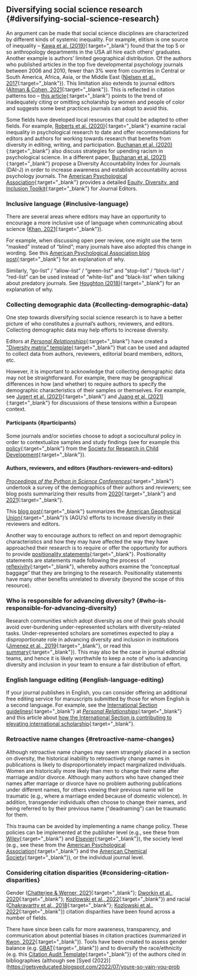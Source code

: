 ## Diversifying social science research {#diversifying-social-science-research}

An argument can be made that social science disciplines are characterized by different kinds of systemic inequality. For example, elitism is one source of inequality – [Kawa et al. (2019)](https://doi.org/10.1111/aman.13158){:target="_blank"} found that the top 5 or so anthropology departments in the USA all hire each others' graduates. Another example is authors’ limited geographical distribution. Of the authors who published articles in the top five developmental psychology journals between 2006 and 2010, fewer than 3% were from countries in Central or South America, Africa, Asia, or the Middle East ([Nielsen et al., 2017](https://doi-org.libezproxy2.syr.edu/10.1016/j.jecp.2017.04.017){:target="_blank"}). This limitation also extends to journal editors ([Altman & Cohen, 2021](http://www.doi.org/10.31235/osf.io/4nq97){:target="_blank"}). This is reflected in citation patterns too – [this article](https://www.insidehighered.com/advice/2021/08/27/entrenched-inequity-not-appropriately-citing-scholarship-women-and-people-color){:target="_blank"} points to the trend of inadequately citing or omitting scholarship by women and people of color and suggests some best practices journals can adopt to avoid this.

Some fields have developed local resources that could be adapted to other fields. For example, [Roberts et al. (2020)](https://doi.org/10.1177/1745691620927709){:target="_blank"} examine racial inequality in psychological research to date and offer recommendations for editors and authors for working towards research that benefits from diversity in editing, writing, and participation. [Buchanan et al. (2020)](https://doi.org/10.31234/osf.io/6nk4x){:target="_blank"} also discuss strategies for upending racism in psychological science. In a different paper, [Buchanan et al. (2021)](https://doi.org/10.31234/osf.io/zp9em){:target="_blank"} propose a Diversity Accountability Index for Journals (DAI-J) in order to increase awareness and establish accountability across psychology journals. The [American Psychological Association](https://www.apa.org/){:target="_blank"} provides a detailed [Equity, Diversity, and Inclusion Toolkit](https://www.apa.org/pubs/authors/equity-diversity-inclusion-toolkit){:target="_blank"} for Journal Editors.

### Inclusive language {#inclusive-language}

There are several areas where editors may have an opportunity to encourage a more inclusive use of language when communicating about science ([Khan, 2021](https://doi.org/10.7554/eLife.65604){:target="_blank"}).

For example, when discussing open peer review, one might use the term “masked” instead of “blind”; many journals have also adopted this change in wording. See this [American Psychological Association blog post](https://blog.apaonline.org/2020/02/20/an-end-to-blind-review/){:target="_blank"} for an explanation of why.

Similarly, “go-list” / “allow-list” / “green-list” and “stop-list” / “block-list” / “red-list” can be used instead of “white-list” and “black-list” when talking about predatory journals. See [Houghton (2018)](https://doi.org/10.5195/jmla.2018.490){:target="_blank"} for an explanation of why.

### Collecting demographic data {#collecting-demographic-data}

One step towards diversifying social science research is to have a better picture of who constitutes a journal’s authors, reviewers, and editors. Collecting demographic data may help efforts to increase diversity.

Editors at [*Personal Relationships*](https://onlinelibrary.wiley.com/journal/14756811){:target="_blank"} have created a ["Diversity matrix” template](https://docs.google.com/document/d/1mIzvUz97ThJVwuVZOqE8Ab3Mw4hD1_zA/edit){:target="_blank"} that can be used and adapted to collect data from authors, reviewers, editorial board members, editors, etc.

However, it is important to acknowledge that collecting demographic data may not be straightforward. For example, there may be geographical differences in how (and whether) to require authors to specify the demographic characteristics of their samples or themselves. For example, see [Jugert et al. (2021)](https://doi.org/10.1002/icd.2260){:target="_blank"} and [Juang et al. (2021)](https://doi.org/10.1080/15283488.2021.1932901){:target="_blank"} for discussions of these tensions within a European context.

#### Participants {#participants}

Some journals and/or societies choose to adopt a sociocultural policy in order to contextualize samples and study findings (see for example this [policy](https://www.srcd.org/news/new-sociocultural-policy-enacted-across-all-srcd-journals){:target="_blank"} from the [Society for Research in Child Development](https://www.srcd.org/){:target="_blank"}).

#### Authors, reviewers, and editors {#authors-reviewers-and-editors}

[*Proceedings of the Python in Science Conferences*](https://conference.scipy.org/proceedings/){:target="_blank"} undertook a survey of the demographics of their authors and reviewers; see blog posts summarizing their results from [2020](https://blog.neater-hut.com/scipy-proceedings-2020-survey.html){:target="_blank"} and [2021](https://blog.neater-hut.com/scipy-proceedings-2021-survey.html){:target="_blank"}.

This [blog post](https://scholarlykitchen.sspnet.org/2021/09/22/why-the-who-of-peer-review-is-important/){:target="_blank"} summarizes the [American Geophysical Union](https://www.agu.org/){:target="_blank"}’s (AGU’s) efforts to increase diversity in their reviewers and editors.

Another way to encourage authors to reflect on and report demographic characteristics and how they may have affected the way they have approached their research is to require or offer the opportunity for authors to provide [positionality statements](https://www.youtube.com/watch?v=GpcIVzGYhVs){:target="_blank"}. Positionality statements are statements made following the process of [reflexivity](https://www.utsc.utoronto.ca/~pchsiung/LAL/reflexivity){:target="_blank"}, whereby authors examine the “conceptual baggage” that they are bringing to the research. Positionality statements have many other benefits unrelated to diversity (beyond the scope of this resource).

### Who is responsible for advancing diversity? {#who-is-responsible-for-advancing-diversity}

Research communities which adopt diversity as one of their goals should avoid over-burdening under-represented scholars with diversity-related tasks. Under-represented scholars are sometimes expected to play a disproportionate role in advancing diversity and inclusion in institutions ([Jimenez et al., 2019](https://www.nature.com/articles/s41559-019-0911-5){:target="_blank"}, or read this [summary](https://www.insidehighered.com/news/2019/06/04/whos-doing-heavy-lifting-terms-diversity-and-inclusion-work){:target="_blank"}). This may also be the case in journal editorial teams, and hence it is likely worthwhile to keep a note of who is advancing diversity and inclusion in your team to ensure a fair distribution of effort.

### English language editing {#english-language-editing}

If your journal publishes in English, you can consider offering an additional free editing service for manuscripts submitted by those for whom English is a second language. For example, see the [International Section guidelines](https://onlinelibrary.wiley.com/page/journal/14756811/homepage/forauthors.html){:target="_blank"} at [*Personal Relationships*](https://onlinelibrary.wiley.com/journal/14756811){:target="_blank"} and this article about [how the International Section is contributing to elevating international scholarship](https://view.publitas.com/iarr/rrn-printernationalscholarship-november2021/page/1){:target="_blank"}.

### Retroactive name changes {#retroactive-name-changes}

Although retroactive name changes may seem strangely placed in a section on diversity, the historical inability to retroactively change names in publications is likely to disproportionately impact marginalized individuals. Women are historically more likely than men to change their name after marriage and/or divorce. Although many authors who have changed their names after marriage or divorce have no problem authoring publications under different names, for others viewing their previous name will be traumatic (e.g., where a marriage ended because of domestic violence). In addition, transgender individuals often choose to change their names, and being referred to by their previous name ("deadnaming") can be traumatic for them.

This trauma can be avoided by implementing a name change policy. These policies can be implemented at the publisher level (e.g., see these from [Wiley](https://www.wiley.com/network/societyleaders/publishing-strategy/new-author-name-change-policy-supports-a-more-inclusive-publishing-environment){:target="_blank"} and [Elsevier](https://www.elsevier.com/about/policies/inclusive-author-name-changes){:target="_blank"}), the society level (e.g., see these from the [American Psychological Association](https://www.apa.org/pubs/journals/resources/policy-author-name-changes){:target="_blank"} and the [American Chemical Society](https://axial.acs.org/2021/06/21/acs-publications-name-change-policy-advances-inclusion-in-scholarly-publishing/){:target="_blank"}), or the individual journal level.


### Considering citation disparities {#considering-citation-disparities}

Gender ([Chatterjee & Werner, 2021](http://www.doi.org/10.1001/jamanetworkopen.2021.14509){:target="_blank"}; [Dworkin et al., 2020](https://doi.org/10.1038/s41593-020-0658-y){:target="_blank"}; [Kozlowski et al., 2022](https://doi.org/10.1073/pnas.2113067119){:target="_blank"}) and racial ([Chakravartty et al., 2018](https://doi.org/10.1093/joc/jqy003){:target="_blank"}; [Kozlowski et al., 2022](https://doi.org/10.1073/pnas.2113067119){:target="_blank"}) citation disparities have been found across a number of fields.

There have since been calls for more awareness, transparency, and communication about potential biases in citation practices (summarized in [Kwon, 2022](https://www.nature.com/articles/d41586-022-00793-1){:target="_blank"}). Tools have been created to assess gender balance (e.g. [GBAT](https://jlsumner.shinyapps.io/syllabustool/){:target="_blank"}) and to diversify the race/ethnicity (e.g. this [Citation Audit Template](https://docs.google.com/spreadsheets/d/1HHM6i1WDaAVzSJxgZG8UtNWP3aRcFprsdVpLZJEWxOQ/edit#gid=759055580){:target="_blank"}) of the authors cited in bibliographies (although see [Syed (2022)](https://getsyeducated.blogspot.com/2022/07/youre-so-vain-you-prob​